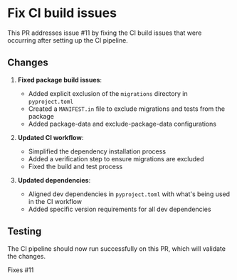 # Fix CI build issues

This PR addresses issue #11 by fixing the CI build issues that were occurring after setting up the CI pipeline.

## Changes

1. **Fixed package build issues**:
   - Added explicit exclusion of the `migrations` directory in `pyproject.toml`
   - Created a `MANIFEST.in` file to exclude migrations and tests from the package
   - Added package-data and exclude-package-data configurations

2. **Updated CI workflow**:
   - Simplified the dependency installation process
   - Added a verification step to ensure migrations are excluded
   - Fixed the build and test process

3. **Updated dependencies**:
   - Aligned dev dependencies in `pyproject.toml` with what's being used in the CI workflow
   - Added specific version requirements for all dev dependencies

## Testing

The CI pipeline should now run successfully on this PR, which will validate the changes.

Fixes #11
